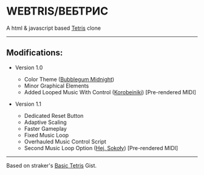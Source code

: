 # WEBTRIS/ВЕБТРИС
A html & javascript based [Tetris](https://en.wikipedia.org/wiki/Tetris) clone
____________
## Modifications:
- Version 1.0

    - Color Theme ([Bubblegum Midnight](https://github.com/trzyglow/BubblegumMidnight-specsheet))
    - Minor Graphical Elements
    - Added Looped Music With Control ([Korobeiniki](https://en.wikipedia.org/wiki/Korobeiniki)) [Pre-rendered MIDI]

- Version 1.1

    - Dedicated Reset Button
    - Adaptive Scaling
    - Faster Gameplay
    - Fixed Music Loop
    - Overhauled Music Control Script
    - Second Music Loop Option ([Hej, Sokoły](https://en.wikipedia.org/wiki/Hej_Soko%C5%82y)) [Pre-rendered MIDI]
____________
Based on straker's [Basic Tetris](https://gist.github.com/straker/3c98304f8a6a9174efd8292800891ea1) Gist.